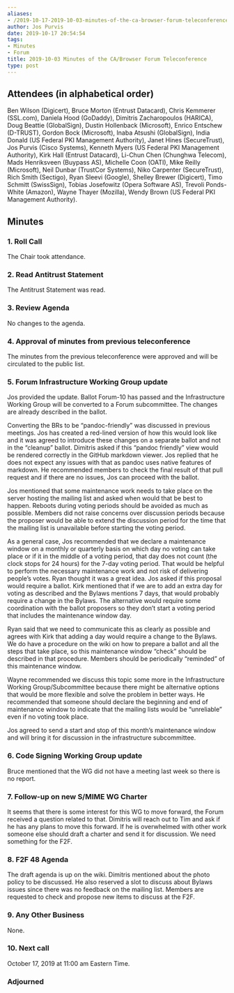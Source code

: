 ```yaml
---
aliases:
- /2019-10-17-2019-10-03-minutes-of-the-ca-browser-forum-teleconference/
author: Jos Purvis
date: 2019-10-17 20:54:54
tags:
- Minutes
- Forum
title: 2019-10-03 Minutes of the CA/Browser Forum Teleconference
type: post
---
```


## Attendees (in alphabetical order) 

Ben Wilson (Digicert), Bruce Morton (Entrust Datacard), Chris Kemmerer (SSL.com), Daniela Hood (GoDaddy), Dimitris Zacharopoulos (HARICA), Doug Beattie (GlobalSign), Dustin Hollenback (Microsoft), Enrico Entschew (D-TRUST), Gordon Bock (Microsoft), Inaba Atsushi (GlobalSign), India Donald (US Federal PKI Management Authority), Janet Hines (SecureTrust), Jos Purvis (Cisco Systems), Kenneth Myers (US Federal PKI Management Authority), Kirk Hall (Entrust Datacard), Li-Chun Chen (Chunghwa Telecom), Mads Henriksveen (Buypass AS), Michelle Coon (OATI), Mike Reilly (Microsoft), Neil Dunbar (TrustCor Systems), Niko Carpenter (SecureTrust), Rich Smith (Sectigo), Ryan Sleevi (Google), Shelley Brewer (Digicert), Timo Schmitt (SwissSign), Tobias Josefowitz (Opera Software AS), Trevoli Ponds-White (Amazon), Wayne Thayer (Mozilla), Wendy Brown (US Federal PKI Management Authority).

## Minutes



### 1. Roll Call



The Chair took attendance.

### 2. Read Antitrust Statement



The Antitrust Statement was read.

### 3. Review Agenda



No changes to the agenda.

### 4. Approval of minutes from previous teleconference 

The minutes from the previous teleconference were approved and will be circulated to the public list.

### 5. Forum Infrastructure Working Group update 

Jos provided the update. Ballot Forum-10 has passed and the Infrastructure Working Group will be converted to a Forum subcommittee. The changes are already described in the ballot.

Converting the BRs to be “pandoc-friendly” was discussed in previous meetings. Jos has created a red-lined version of how this would look like and it was agreed to introduce these changes on a separate ballot and not in the “cleanup” ballot. Dimitris asked if this “pandoc friendly” view would be rendered correctly in the GitHub markdown viewer. Jos replied that he does not expect any issues with that as pandoc uses native features of markdown. He recommended members to check the final result of that pull request and if there are no issues, Jos can proceed with the ballot.

Jos mentioned that some maintenance work needs to take place on the server hosting the mailing list and asked when would that be best to happen. Reboots during voting periods should be avoided as much as possible. Members did not raise concerns over discussion periods because the proposer would be able to extend the discussion period for the time that the mailing list is unavailable before starting the voting period.

As a general case, Jos recommended that we declare a maintenance window on a monthly or quarterly basis on which day no voting can take place or if it in the middle of a voting period, that day does not count (the clock stops for 24 hours) for the 7-day voting period. That would be helpful to perform the necessary maintenance work and not risk of delivering people’s votes. Ryan thought it was a great idea. Jos asked if this proposal would require a ballot. Kirk mentioned that if we are to add an extra day for voting as described and the Bylaws mentions 7 days, that would probably require a change in the Bylaws. The alternative would require some coordination with the ballot proposers so they don’t start a voting period that includes the maintenance window day.

Ryan said that we need to communicate this as clearly as possible and agrees with Kirk that adding a day would require a change to the Bylaws. We do have a procedure on the wiki on how to prepare a ballot and all the steps that take place, so this maintenance window “check” should be described in that procedure. Members should be periodically “reminded” of this maintenance window.

Wayne recommended we discuss this topic some more in the Infrastructure Working Group/Subcommittee because there might be alternative options that would be more flexible and solve the problem in better ways. He recommended that someone should declare the beginning and end of maintenance window to indicate that the mailing lists would be “unreliable” even if no voting took place.

Jos agreed to send a start and stop of this month’s maintenance window and will bring it for discussion in the infrastructure subcommittee.

### 6. Code Signing Working Group update 

Bruce mentioned that the WG did not have a meeting last week so there is no report.

### 7. Follow-up on new S/MIME WG Charter 

It seems that there is some interest for this WG to move forward, the Forum received a question related to that. Dimitris will reach out to Tim and ask if he has any plans to move this forward. If he is overwhelmed with other work someone else should draft a charter and send it for discussion. We need something for the F2F.

### 8. F2F 48 Agenda



The draft agenda is up on the wiki. Dimitris mentioned about the photo policy to be discussed. He also reserved a slot to discuss about Bylaws issues since there was no feedback on the mailing list. Members are requested to check and propose new items to discuss at the F2F.

### 9. Any Other Business 

None.

### 10. Next call



October 17, 2019 at 11:00 am Eastern Time.

### Adjourned